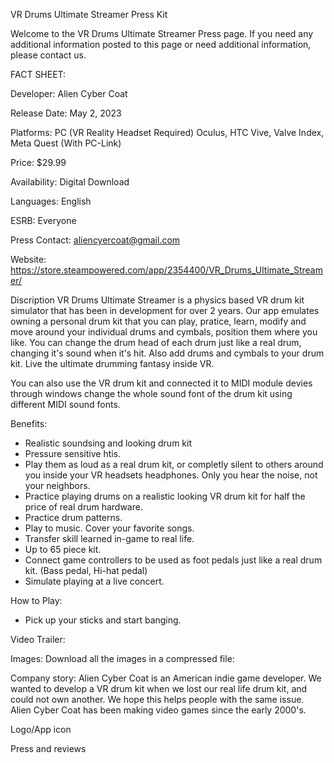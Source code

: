 VR Drums Ultimate Streamer Press Kit

Welcome to the VR Drums Ultimate Streamer Press page. If you need any additional information posted to this page or need additional information, please contact us.

FACT SHEET:

Developer: Alien Cyber Coat 

Release Date: May 2, 2023

Platforms: PC (VR Reality Headset Required) Oculus, HTC Vive, Valve Index, Meta Quest (With PC-Link)

Price: $29.99

Availability: Digital Download

Languages: English

ESRB: Everyone

Press Contact: aliencyercoat@gmail.com

Website: https://store.steampowered.com/app/2354400/VR_Drums_Ultimate_Streamer/


Discription
VR Drums Ultimate Streamer is a physics based VR drum kit simulator that has been in development for over 2 years. Our app emulates owning a personal drum kit that you can play, pratice, learn, modify and move around your individual drums and cymbals, position them where you like. You can change the drum head of each drum just like a real drum, changing it's sound when it's hit. Also add drums and cymbals to your drum kit. Live the ultimate drumming fantasy inside VR.


You can also use the VR drum kit and connected it to MIDI module devies through windows change the whole sound font of the drum kit using different MIDI sound fonts.

Benefits:
- Realistic soundsing and looking drum kit
- Pressure sensitive htis.
- Play them as loud as a real drum kit, or completly silent to others around you inside your VR headsets headphones. Only you hear the noise, not your neighbors.
- Practice playing drums on a realistic looking VR drum kit for half the price of real drum hardware.
- Practice drum patterns.
- Play to music. Cover your favorite songs.
- Transfer skill learned in-game to real life.
- Up to 65 piece kit.
- Connect game controllers to be used as foot pedals just like a real drum kit. (Bass pedal, Hi-hat pedal)
- Simulate playing at a live concert.

How to Play:
- Pick up your sticks and start banging.

Video Trailer:


Images:
Download all the images in a compressed file: 

Company story:
Alien Cyber Coat is an American indie game developer. We wanted to develop a VR drum kit when we lost our real life drum kit, and could not own another. We hope this helps people with the same issue. Alien Cyber Coat has been making video games since the early 2000's.

Logo/App icon

Press and reviews


